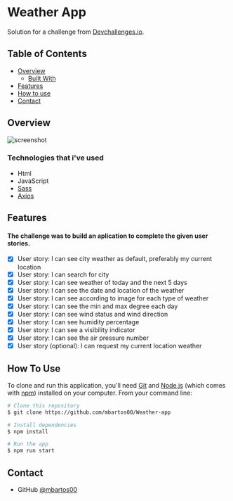 # Weather App

<div align="left">
   Solution for a challenge from  <a href="https://devchallenges.io/challenges/mM1UIenRhK808W8qmLWv" target="_blank">Devchallenges.io</a>.
</div>

## Table of Contents

- [Overview](#overview)
  - [Built With](#technologies-that-ive-used)
- [Features](#features)
- [How to use](#how-to-use)
- [Contact](#contact)

## Overview

![screenshot](https://mbartos00.github.io/Weather-app/app/public/images/screenshot.png)

### Technologies that i've used

- Html
- JavaScript
- [Sass](https://sass-lang.com)
- [Axios](https://github.com/axios/axios)

## Features

#### The challenge was to build an aplication to complete the given user stories.

- [x] User story: I can see city weather as default, preferably my current location
- [x] User story: I can search for city
- [x] User story: I can see weather of today and the next 5 days
- [x] User story: I can see the date and location of the weather
- [x] User story: I can see according to image for each type of weather
- [x] User story: I can see the min and max degree each day
- [x] User story: I can see wind status and wind direction
- [x] User story: I can see humidity percentage
- [x] User story: I can see a visibility indicator
- [x] User story: I can see the air pressure number
- [x] User story (optional): I can request my current location weather

## How To Use

To clone and run this application, you'll need [Git](https://git-scm.com) and [Node.js](https://nodejs.org/en/download/) (which comes with [npm](http://npmjs.com)) installed on your computer. From your command line:

```bash
# Clone this repository
$ git clone https://github.com/mbartos00/Weather-app

# Install dependencies
$ npm install

# Run the app
$ npm run start
```

## Contact

- GitHub [@mbartos00](https://https://github.com/mbartos00)
